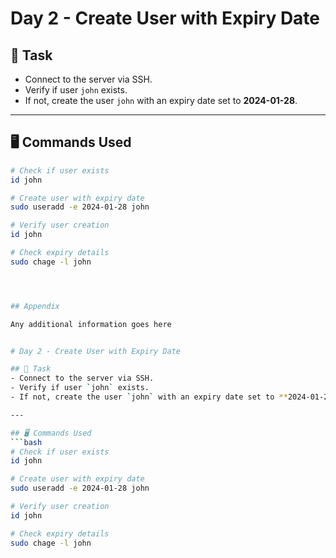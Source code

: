 # Day 2 - Create User with Expiry Date

## 📌 Task
- Connect to the server via SSH.
- Verify if user `john` exists.
- If not, create the user `john` with an expiry date set to **2024-01-28**.

---

## 🖥️ Commands Used
```bash
# Check if user exists
id john

# Create user with expiry date
sudo useradd -e 2024-01-28 john

# Verify user creation
id john

# Check expiry details
sudo chage -l john




## Appendix

Any additional information goes here


# Day 2 - Create User with Expiry Date

## 📌 Task
- Connect to the server via SSH.
- Verify if user `john` exists.
- If not, create the user `john` with an expiry date set to **2024-01-28**.

---

## 🖥️ Commands Used
```bash
# Check if user exists
id john

# Create user with expiry date
sudo useradd -e 2024-01-28 john

# Verify user creation
id john

# Check expiry details
sudo chage -l john



